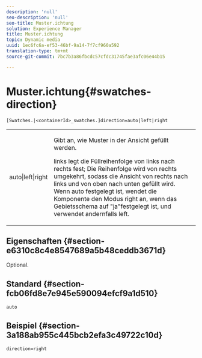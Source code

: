 ```yaml
---
description: 'null'
seo-description: 'null'
seo-title: Muster.ichtung
solution: Experience Manager
title: Muster.ichtung
topic: Dynamic media
uuid: 1ec6fc6a-ef53-46bf-9a14-7f7cf960a592
translation-type: tm+mt
source-git-commit: 7bc7b3a86fbcdc57cfdc31745fae3afc06e44b15

---
```



# Muster.ichtung{#swatches-direction}

`[Swatches.|<containerId>_swatches.]direction=auto|left|right`

<table id="table_8DA8AC17A6FB4EC09DC9384B812D841C"> 
 <tbody> 
  <tr> 
   <td colname="col1"> <p> <span class="codeph"> auto|left|right </span> </p> </td> 
   <td colname="col2"> <p> Gibt an, wie Muster in der Ansicht gefüllt werden. </p> <p> <span class="codeph"> links </span> legt die Füllreihenfolge von links nach rechts fest; Die Reihenfolge wird von <span class="codeph"> rechts </span> umgekehrt, sodass die Ansicht von rechts nach links und von oben nach unten gefüllt wird. Wenn <span class="codeph"> auto festgelegt </span> ist, wendet die Komponente den Modus right an, wenn das Gebietsschema auf <span class="codeph"> "ja"festgelegt ist, </span>und verwendet andernfalls left. </p> </td> 
  </tr> 
 </tbody> 
</table>

## Eigenschaften {#section-e6310c8c4e8547689a5b48ceddb3671d}

Optional.

## Standard {#section-fcb06fd8e7e945e590094efcf9a1d510}

`auto`

## Beispiel {#section-3a188ab955c445bcb2efa3c49722c10d}

`direction=right`
